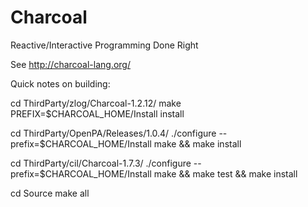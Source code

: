 Charcoal
========

Reactive/Interactive Programming Done Right

See http://charcoal-lang.org/

Quick notes on building:

cd ThirdParty/zlog/Charcoal-1.2.12/
make PREFIX=$CHARCOAL_HOME/Install install

cd ThirdParty/OpenPA/Releases/1.0.4/
./configure --prefix=$CHARCOAL_HOME/Install
make && make install

cd ThirdParty/cil/Charcoal-1.7.3/
./configure --prefix=$CHARCOAL_HOME/Install
make && make test && make install

cd Source
make all

